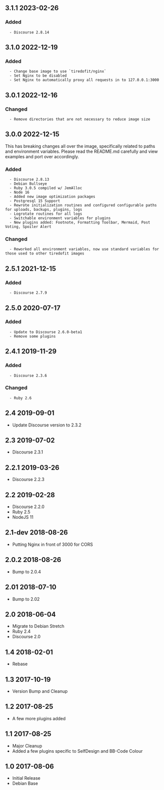 ## 3.1.1 2023-02-26 <dave at tiredofit dot ca>

   ### Added
      - Discourse 2.8.14


## 3.1.0 2022-12-19 <dave at tiredofit dot ca>

   ### Added
      - Change base image to use `tiredofit/nginx`
      - Set Nginx to be disabled
      - Set Nginx to automatically proxy all requests in to 127.0.0.1:3000


## 3.0.1 2022-12-16 <dave at tiredofit dot ca>

   ### Changed
      - Remove directories that are not necessary to reduce image size


## 3.0.0 2022-12-15 <dave at tiredofit dot ca>

This has breaking changes all over the image, specifically related to paths and environment variables. Please read the README.md carefully and view examples and port over accordingly.

   ### Added
      - Discourse 2.8.13
      - Debian Bullseye
      - Ruby 3.0.5 compiled w/ JemAlloc
      - Node 16
      - Added new image optimization packages
      - Postgresql 15 Support
      - Rewrote initialization routines and configured configurable paths for uploads, backups, plugins, logs
      - Logrotate routines for all logs
      - Switchable environment variables for plugins
      - New plugins added: Footnote, Formatting Toolbar, Mermaid, Post Voting, Spoiler Alert

   ### Changed
      - Reworked all environment variables, now use standard variables for those used to other tiredofit images


## 2.5.1 2021-12-15 <dave at tiredofit dot ca>

   ### Added
      - Discourse 2.7.9


## 2.5.0 2020-07-17 <dave at tiredofit dot ca>

   ### Added
      - Update to Discourse 2.6.0-beta1
      - Remove some plugins


## 2.4.1 2019-11-29 <dave at tiredofit dot ca>

   ### Added
      - Discourse 2.3.6

   ### Changed
      - Ruby 2.6

## 2.4 2019-09-01 <edisonlee at selfdesign dot org>

* Update Discourse version to 2.3.2

## 2.3 2019-07-02 <dave at tiredofit dot ca>

* Discourse 2.3.1

## 2.2.1 2019-03-26 <dave at tiredofit dot ca>

* Discourse 2.2.3

## 2.2 2019-02-28 <dave at tiredofit dot ca>

* Discourse 2.2.0
* Ruby 2.5
* NodeJS 11

## 2.1-dev 2018-08-26 <dave at tiredofit dot ca>

* Putting Nginx in front of 3000 for CORS

## 2.0.2 2018-08-26 <dave at tiredofit dot ca>

* Bump to 2.0.4 

## 2.01 2018-07-10 <dave at tiredofit dot ca>

* Bump to 2.02

## 2.0 2018-06-04 <dave at tiredofit dot ca>

* Migrate to Debian Stretch
* Ruby 2.4
* Discourse 2.0

## 1.4 2018-02-01 <dave at tiredofit dot ca>

* Rebase

## 1.3 2017-10-19 <dave at tiredofit dot ca>

* Version Bump and Cleanup


## 1.2 2017-08-25 <dave at tiredofit dot ca>

* A few more plugins added

## 1.1 2017-08-25 <dave at tiredofit dot ca>

* Major Cleanup
* Added a few plugins specific to SelfDesign and BB-Code Colour

## 1.0 2017-08-06 <dave at tiredofit dot ca>

* Initial Release
* Debian Base
